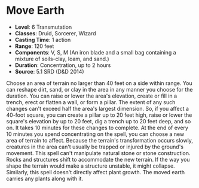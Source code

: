 # Move Earth

- **Level**: 6 Transmutation
- **Classes**: Druid, Sorcerer, Wizard
- **Casting Time**: 1 action
- **Range**: 120 feet
- **Components**: V, S, M (An iron blade and a small bag containing a mixture of soils-clay, loam, and sand.)
- **Duration**: Concentration, up to 2 hours
- **Source**: 5.1 SRD (D&D 2014)

Choose an area of terrain no larger than 40 feet on a side within range. You can reshape dirt, sand, or clay in the area in any manner you choose for the duration. You can raise or lower the area's elevation, create or fill in a trench, erect or flatten a wall, or form a pillar. The extent of any such changes can't exceed half the area's largest dimension. So, if you affect a 40-foot square, you can create a pillar up to 20 feet high, raise or lower the square's elevation by up to 20 feet, dig a trench up to 20 feet deep, and so on. It takes 10 minutes for these changes to complete. At the end of every 10 minutes you spend concentrating on the spell, you can choose a new area of terrain to affect. Because the terrain's transformation occurs slowly, creatures in the area can't usually be trapped or injured by the ground's movement. This spell can't manipulate natural stone or stone construction. Rocks and structures shift to accommodate the new terrain. If the way you shape the terrain would make a structure unstable, it might collapse. Similarly, this spell doesn't directly affect plant growth. The moved earth carries any plants along with it.

